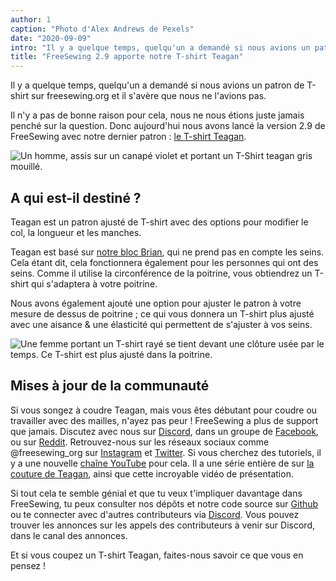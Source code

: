 ```yaml
---
author: 1
caption: "Photo d'Alex Andrews de Pexels"
date: "2020-09-09"
intro: "Il y a quelque temps, quelqu'un a demandé si nous avions un patron de T-shirt sur freesewing.org et il s'avère que nous ne l'avions pas."
title: "FreeSewing 2.9 apporte notre T-shirt Teagan"
---
```


Il y a quelque temps, quelqu'un a demandé si nous avions un patron de T-shirt sur freesewing.org et il s'avère que nous ne l'avions pas.

Il n'y a pas de bonne raison pour cela, nous ne nous étions juste jamais penché sur la question. Donc aujourd'hui nous avons lancé la version 2.9 de FreeSewing avec notre dernier patron : [le T-shirt Teagan](/designs/teagan/).

![Un homme, assis sur un canapé violet et portant un T-Shirt teagan gris mouillé.](https://posts.freesewing.org/uploads/teagan1_2904162431.jpg)

## A qui est-il destiné ?

Teagan est un patron ajusté de T-shirt avec des options pour modifier le col, la longueur et les manches.

Teagan est basé sur [notre bloc Brian](/designs/brian/), qui ne prend pas en compte les seins. Cela étant dit, cela fonctionnera également pour les personnes qui ont des seins. Comme il utilise la circonférence de la poitrine, vous obtiendrez un T-shirt qui s'adaptera à votre poitrine.

Nous avons également ajouté une option pour ajuster le patron à votre mesure de dessus de poitrine ; ce qui vous donnera un T-shirt plus ajusté avec une aisance & une élasticité qui permettent de s'ajuster à vos seins.

![Une femme portant un T-shirt rayé se tient devant une clôture usée par le temps. Ce T-shirt est plus ajusté dans la poitrine.](https://posts.freesewing.org/uploads/teagan3_8ff8115d75.jpg)

## Mises à jour de la communauté

Si vous songez à coudre Teagan, mais vous êtes débutant pour coudre ou travailler avec des mailles, n'ayez pas peur ! FreeSewing a plus de support que jamais. Discutez avec nous sur [Discord](https://discord.freesewing.org/), dans un groupe de [Facebook](https://www.facebook.com/groups/627769821272714), ou sur [Reddit](https://www.reddit.com/r/freesewing/). Retrouvez-nous sur les réseaux sociaux comme @freesewing_org sur [Instagram](https://www.instagram.com/freesewing_org/) et [Twitter](https://twitter.com/freesewing_org). Si vous cherchez des tutoriels, il y a une nouvelle [chaîne YouTube](https://www.youtube.com/channel/UCLAyxEL72gHvuKBpa-GmCvQ) pour cela. Il a une série entière de sur [la couture de Teagan](https://www.youtube.com/playlist?list=PLY9EmRuXR20Y7FonIHD6mX9yIpFh_emX1), ainsi que cette incroyable vidéo de présentation.

<YouTube id='3UGJSNxNe8I' />

Si tout cela te semble génial et que tu veux t'impliquer davantage dans FreeSewing, tu peux consulter nos dépôts et notre code source sur [Github](https://github.com/freesewing/) ou te connecter avec d'autres contributeurs via [Discord](https://discord.freesewing.org/). Vous pouvez trouver les annonces sur les appels des contributeurs à venir sur Discord, dans le canal des annonces.

Et si vous coupez un T-shirt Teagan, faites-nous savoir ce que vous en pensez !

